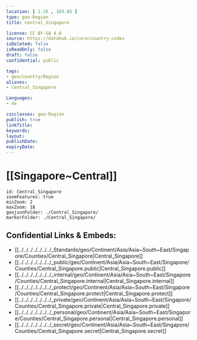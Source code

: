 ```yaml
---
location: [ 1.35 , 103.85 ] 
type: geo-Region
title: Central_Singapore

license: CC BY-SA 4.0
source: https://datahub.io/core/country-codes
isDeleted: false
isReadOnly: false
draft: false
confidential: public

tags:
- geo/Country/Region
aliases:
- Central_Singapore

Languages:
- de

cssclasses: geo-Region
publish: true
linkTitle: 
keywords: 
layout: 
publishDate: 
expiryDate: 
---
```


# [[Singapore~Central]] 

```leaflet
id: Central_Singapore
zoomFeatures: true 
minZoom: 2 
maxZoom: 18
geojsonFolder: ./Central_Singapore/
markerFolder: ./Central_Singapore/
```


## Confidential Links & Embeds: 
- [[../../../../../../../_Standards/geo/Continent/Asia/Asia~South~East/Singapore/Counties/Central_Singapore|Central_Singapore]] 
- [[../../../../../../../_public/geo/Continent/Asia/Asia~South~East/Singapore/Counties/Central_Singapore.public|Central_Singapore.public]] 
- [[../../../../../../../_internal/geo/Continent/Asia/Asia~South~East/Singapore/Counties/Central_Singapore.internal|Central_Singapore.internal]] 
- [[../../../../../../../_protect/geo/Continent/Asia/Asia~South~East/Singapore/Counties/Central_Singapore.protect|Central_Singapore.protect]] 
- [[../../../../../../../_private/geo/Continent/Asia/Asia~South~East/Singapore/Counties/Central_Singapore.private|Central_Singapore.private]] 
- [[../../../../../../../_personal/geo/Continent/Asia/Asia~South~East/Singapore/Counties/Central_Singapore.personal|Central_Singapore.personal]] 
- [[../../../../../../../_secret/geo/Continent/Asia/Asia~South~East/Singapore/Counties/Central_Singapore.secret|Central_Singapore.secret]] 

